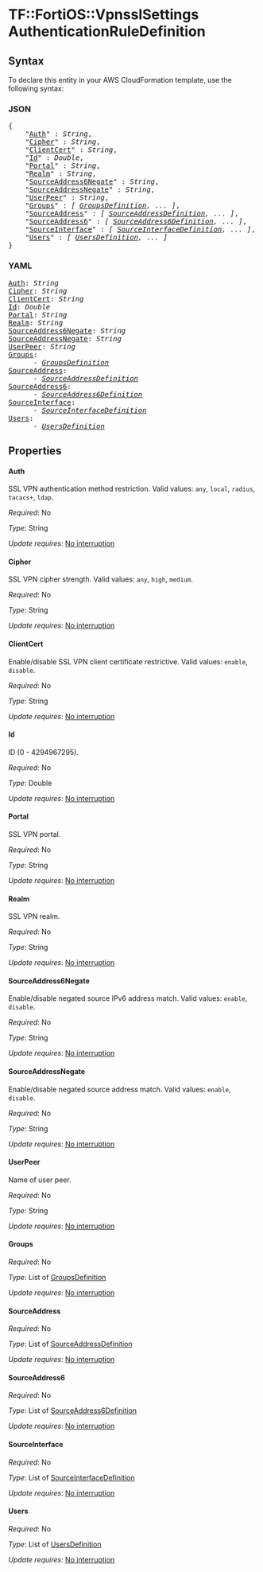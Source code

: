 # TF::FortiOS::VpnsslSettings AuthenticationRuleDefinition

## Syntax

To declare this entity in your AWS CloudFormation template, use the following syntax:

### JSON

<pre>
{
    "<a href="#auth" title="Auth">Auth</a>" : <i>String</i>,
    "<a href="#cipher" title="Cipher">Cipher</a>" : <i>String</i>,
    "<a href="#clientcert" title="ClientCert">ClientCert</a>" : <i>String</i>,
    "<a href="#id" title="Id">Id</a>" : <i>Double</i>,
    "<a href="#portal" title="Portal">Portal</a>" : <i>String</i>,
    "<a href="#realm" title="Realm">Realm</a>" : <i>String</i>,
    "<a href="#sourceaddress6negate" title="SourceAddress6Negate">SourceAddress6Negate</a>" : <i>String</i>,
    "<a href="#sourceaddressnegate" title="SourceAddressNegate">SourceAddressNegate</a>" : <i>String</i>,
    "<a href="#userpeer" title="UserPeer">UserPeer</a>" : <i>String</i>,
    "<a href="#groups" title="Groups">Groups</a>" : <i>[ <a href="groupsdefinition.md">GroupsDefinition</a>, ... ]</i>,
    "<a href="#sourceaddress" title="SourceAddress">SourceAddress</a>" : <i>[ <a href="sourceaddressdefinition.md">SourceAddressDefinition</a>, ... ]</i>,
    "<a href="#sourceaddress6" title="SourceAddress6">SourceAddress6</a>" : <i>[ <a href="sourceaddress6definition.md">SourceAddress6Definition</a>, ... ]</i>,
    "<a href="#sourceinterface" title="SourceInterface">SourceInterface</a>" : <i>[ <a href="sourceinterfacedefinition.md">SourceInterfaceDefinition</a>, ... ]</i>,
    "<a href="#users" title="Users">Users</a>" : <i>[ <a href="usersdefinition.md">UsersDefinition</a>, ... ]</i>
}
</pre>

### YAML

<pre>
<a href="#auth" title="Auth">Auth</a>: <i>String</i>
<a href="#cipher" title="Cipher">Cipher</a>: <i>String</i>
<a href="#clientcert" title="ClientCert">ClientCert</a>: <i>String</i>
<a href="#id" title="Id">Id</a>: <i>Double</i>
<a href="#portal" title="Portal">Portal</a>: <i>String</i>
<a href="#realm" title="Realm">Realm</a>: <i>String</i>
<a href="#sourceaddress6negate" title="SourceAddress6Negate">SourceAddress6Negate</a>: <i>String</i>
<a href="#sourceaddressnegate" title="SourceAddressNegate">SourceAddressNegate</a>: <i>String</i>
<a href="#userpeer" title="UserPeer">UserPeer</a>: <i>String</i>
<a href="#groups" title="Groups">Groups</a>: <i>
      - <a href="groupsdefinition.md">GroupsDefinition</a></i>
<a href="#sourceaddress" title="SourceAddress">SourceAddress</a>: <i>
      - <a href="sourceaddressdefinition.md">SourceAddressDefinition</a></i>
<a href="#sourceaddress6" title="SourceAddress6">SourceAddress6</a>: <i>
      - <a href="sourceaddress6definition.md">SourceAddress6Definition</a></i>
<a href="#sourceinterface" title="SourceInterface">SourceInterface</a>: <i>
      - <a href="sourceinterfacedefinition.md">SourceInterfaceDefinition</a></i>
<a href="#users" title="Users">Users</a>: <i>
      - <a href="usersdefinition.md">UsersDefinition</a></i>
</pre>

## Properties

#### Auth

SSL VPN authentication method restriction. Valid values: `any`, `local`, `radius`, `tacacs+`, `ldap`.

_Required_: No

_Type_: String

_Update requires_: [No interruption](https://docs.aws.amazon.com/AWSCloudFormation/latest/UserGuide/using-cfn-updating-stacks-update-behaviors.html#update-no-interrupt)

#### Cipher

SSL VPN cipher strength. Valid values: `any`, `high`, `medium`.

_Required_: No

_Type_: String

_Update requires_: [No interruption](https://docs.aws.amazon.com/AWSCloudFormation/latest/UserGuide/using-cfn-updating-stacks-update-behaviors.html#update-no-interrupt)

#### ClientCert

Enable/disable SSL VPN client certificate restrictive. Valid values: `enable`, `disable`.

_Required_: No

_Type_: String

_Update requires_: [No interruption](https://docs.aws.amazon.com/AWSCloudFormation/latest/UserGuide/using-cfn-updating-stacks-update-behaviors.html#update-no-interrupt)

#### Id

ID (0 - 4294967295).

_Required_: No

_Type_: Double

_Update requires_: [No interruption](https://docs.aws.amazon.com/AWSCloudFormation/latest/UserGuide/using-cfn-updating-stacks-update-behaviors.html#update-no-interrupt)

#### Portal

SSL VPN portal.

_Required_: No

_Type_: String

_Update requires_: [No interruption](https://docs.aws.amazon.com/AWSCloudFormation/latest/UserGuide/using-cfn-updating-stacks-update-behaviors.html#update-no-interrupt)

#### Realm

SSL VPN realm.

_Required_: No

_Type_: String

_Update requires_: [No interruption](https://docs.aws.amazon.com/AWSCloudFormation/latest/UserGuide/using-cfn-updating-stacks-update-behaviors.html#update-no-interrupt)

#### SourceAddress6Negate

Enable/disable negated source IPv6 address match. Valid values: `enable`, `disable`.

_Required_: No

_Type_: String

_Update requires_: [No interruption](https://docs.aws.amazon.com/AWSCloudFormation/latest/UserGuide/using-cfn-updating-stacks-update-behaviors.html#update-no-interrupt)

#### SourceAddressNegate

Enable/disable negated source address match. Valid values: `enable`, `disable`.

_Required_: No

_Type_: String

_Update requires_: [No interruption](https://docs.aws.amazon.com/AWSCloudFormation/latest/UserGuide/using-cfn-updating-stacks-update-behaviors.html#update-no-interrupt)

#### UserPeer

Name of user peer.

_Required_: No

_Type_: String

_Update requires_: [No interruption](https://docs.aws.amazon.com/AWSCloudFormation/latest/UserGuide/using-cfn-updating-stacks-update-behaviors.html#update-no-interrupt)

#### Groups

_Required_: No

_Type_: List of <a href="groupsdefinition.md">GroupsDefinition</a>

_Update requires_: [No interruption](https://docs.aws.amazon.com/AWSCloudFormation/latest/UserGuide/using-cfn-updating-stacks-update-behaviors.html#update-no-interrupt)

#### SourceAddress

_Required_: No

_Type_: List of <a href="sourceaddressdefinition.md">SourceAddressDefinition</a>

_Update requires_: [No interruption](https://docs.aws.amazon.com/AWSCloudFormation/latest/UserGuide/using-cfn-updating-stacks-update-behaviors.html#update-no-interrupt)

#### SourceAddress6

_Required_: No

_Type_: List of <a href="sourceaddress6definition.md">SourceAddress6Definition</a>

_Update requires_: [No interruption](https://docs.aws.amazon.com/AWSCloudFormation/latest/UserGuide/using-cfn-updating-stacks-update-behaviors.html#update-no-interrupt)

#### SourceInterface

_Required_: No

_Type_: List of <a href="sourceinterfacedefinition.md">SourceInterfaceDefinition</a>

_Update requires_: [No interruption](https://docs.aws.amazon.com/AWSCloudFormation/latest/UserGuide/using-cfn-updating-stacks-update-behaviors.html#update-no-interrupt)

#### Users

_Required_: No

_Type_: List of <a href="usersdefinition.md">UsersDefinition</a>

_Update requires_: [No interruption](https://docs.aws.amazon.com/AWSCloudFormation/latest/UserGuide/using-cfn-updating-stacks-update-behaviors.html#update-no-interrupt)

